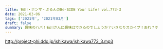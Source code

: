 ```yaml
---
title: 石川・ホンマ・ぶるんのBe-SIDE Your Life! vol.773-3
date: 2021-03-06
tags: ['2021年', '2021年03月']
draft: false
summary: 趣味のハバ！石川さんに趣味はできるのでしょうか？いきなりスカイプ！あれ？ホンマさんは？？
---
```


http://project-phi.ddo.jp/ishikawa/ishikawa773_3.mp3
